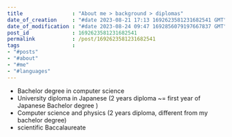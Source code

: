 ```yaml
---
title                : "About me > background > diplomas"
date_of_creation     : "#date 2023-08-21 17:13 1692623581231682541 GMT"
date_of_modification : "#date 2023-08-24 09:47 1692856079197667837 GMT"
post_id              : 1692623581231682541
permalink            : /post/1692623581231682541
tags                 : 
- "#posts"
- "#about"
- "#me"
- "#languages"
---
```


- Bachelor degree in computer science
- University diploma in Japanese (2 years diploma  ~= first year of Japanese Bachelor degree )
- Computer science and physics (2 years diploma, different from my bachelor degree)
- scientific Baccalaureate 